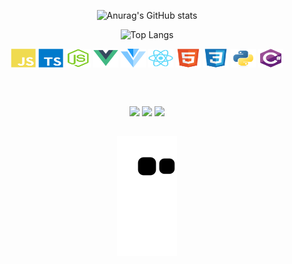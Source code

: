 <div align="center">
  
  ![Anurag's GitHub stats](https://github-readme-stats.vercel.app/api?username=faadias&show_icons=true&theme=outrun&include_all_commits=true&count_private=true&hide_title=true)
  
  ![Top Langs](https://github-readme-stats.vercel.app/api/top-langs/?username=faadias&layout=compact&langs_count=7&theme=outrun&hide_title=true)
  
</div>

<div align="center">  
  <img align="center" alt="JS Logo" height="30" width="40" src="https://raw.githubusercontent.com/devicons/devicon/master/icons/javascript/javascript-plain.svg">
  <img align="center" alt="TS Logo" height="30" width="40" src="https://raw.githubusercontent.com/devicons/devicon/master/icons/typescript/typescript-plain.svg">
  <img align="center" alt="Vue Logo" height="30" width="40" src="https://raw.githubusercontent.com/devicons/devicon/master/icons/nodejs/nodejs-original.svg">
  <img align="center" alt="Vue Logo" height="30" width="40" src="https://raw.githubusercontent.com/devicons/devicon/master/icons/vuejs/vuejs-original.svg">
  <img align="center" alt="Vuetify Logo" height="30" width="40" src="https://raw.githubusercontent.com/devicons/devicon/master/icons/vuetify/vuetify-original.svg">
  <img align="center" alt="React Logo" height="30" width="40" src="https://raw.githubusercontent.com/devicons/devicon/master/icons/react/react-original.svg">
  <img align="center" alt="HTML5 Logo" height="30" width="40" src="https://raw.githubusercontent.com/devicons/devicon/master/icons/html5/html5-original.svg">
  <img align="center" alt="CSS Logo" height="30" width="40" src="https://raw.githubusercontent.com/devicons/devicon/master/icons/css3/css3-original.svg">
  <img align="center" alt="Python Logo" height="30" width="40" src="https://raw.githubusercontent.com/devicons/devicon/master/icons/python/python-original.svg">
  <img align="center" alt="CSharp Logo" height="30" width="40" src="https://raw.githubusercontent.com/devicons/devicon/master/icons/csharp/csharp-original.svg">
  
  <br><br>
  
  <a href="https://instagram.com/faadias1" target="_blank"><img src="https://img.shields.io/badge/-Instagram-%23E4405F?style=for-the-badge&logo=instagram&logoColor=white" target="_blank"></a>
  <a href="https://twitter.com/faadias1" target="_blank"><img src="https://img.shields.io/badge/-Twitter-%23229FEB?style=for-the-badge&logo=twitter&logoColor=white" target="_blank"></a>
  <a href="https://www.linkedin.com/in/felipe-dias-a3372722/" target="_blank"><img src="https://img.shields.io/badge/-LinkedIn-%230077B5?style=for-the-badge&logo=linkedin&logoColor=white" target="_blank"></a>  
</div>

##

<div align="center">

  ![Snake animation](https://github.com/faadias/faadias/blob/output/github-contribution-grid-snake.svg)
</div>
